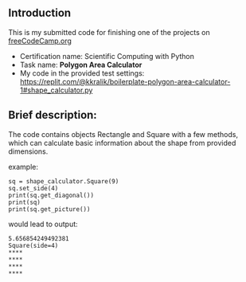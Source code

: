 ## Introduction
This is my submitted code for finishing one of the projects on <a href = https://www.freecodecamp.org/> freeCodeCamp.org </a>

* Certification name: Scientific Computing with Python
* Task name: <b> Polygon Area Calculator </b>
* My code in the provided test settings: https://replit.com/@kkralik/boilerplate-polygon-area-calculator-1#shape_calculator.py

## Brief description:
The code contains objects Rectangle and Square with a few methods, which can calculate basic information about the shape from provided dimensions.

example:

```
sq = shape_calculator.Square(9)
sq.set_side(4)
print(sq.get_diagonal())
print(sq)
print(sq.get_picture())
```

would lead to output:
```
5.656854249492381
Square(side=4)
****
****
****
****
```
